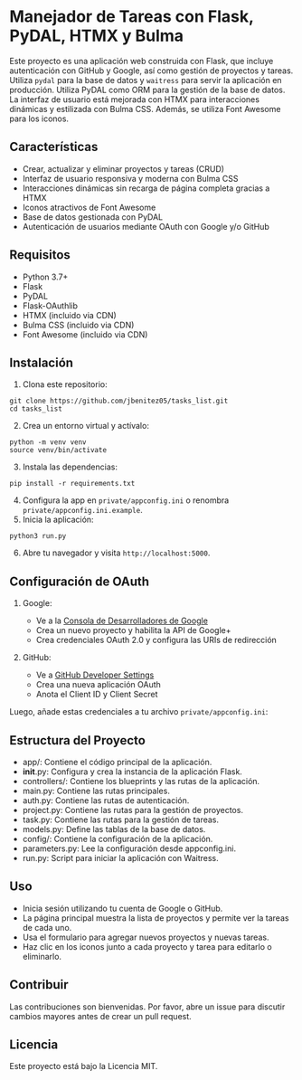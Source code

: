# Manejador de Tareas con Flask, PyDAL, HTMX y Bulma

Este proyecto es una aplicación web construida con Flask, que incluye autenticación con GitHub y Google, así como gestión de proyectos y tareas. Utiliza `pydal` para la base de datos y `waitress` para servir la aplicación en producción. Utiliza PyDAL como ORM para la gestión de la base de datos. La interfaz de usuario está mejorada con HTMX para interacciones dinámicas y estilizada con Bulma CSS. Además, se utiliza Font Awesome para los iconos.

## Características

- Crear, actualizar y eliminar proyectos y tareas (CRUD)
- Interfaz de usuario responsiva y moderna con Bulma CSS
- Interacciones dinámicas sin recarga de página completa gracias a HTMX
- Iconos atractivos de Font Awesome
- Base de datos gestionada con PyDAL
- Autenticación de usuarios mediante OAuth con Google y/o GitHub

## Requisitos

- Python 3.7+
- Flask
- PyDAL
- Flask-OAuthlib
- HTMX (incluido via CDN)
- Bulma CSS (incluido via CDN)
- Font Awesome (incluido via CDN)

## Instalación

1. Clona este repositorio:   
```
git clone https://github.com/jbenitez05/tasks_list.git
cd tasks_list
```
2. Crea un entorno virtual y actívalo:  
``` 
python -m venv venv
source venv/bin/activate 
```
3. Instala las dependencias:   
```
pip install -r requirements.txt
```
4. Configura la app en `private/appconfig.ini` o renombra `private/appconfig.ini.example`.
5. Inicia la aplicación:   
```
python3 run.py
```
6. Abre tu navegador y visita `http://localhost:5000`.

## Configuración de OAuth

1. Google:
   - Ve a la [Consola de Desarrolladores de Google](https://console.cloud.google.com/)
   - Crea un nuevo proyecto y habilita la API de Google+ 
   - Crea credenciales OAuth 2.0 y configura las URIs de redirección

2. GitHub:
   - Ve a [GitHub Developer Settings](https://github.com/settings/developers)
   - Crea una nueva aplicación OAuth
   - Anota el Client ID y Client Secret

Luego, añade estas credenciales a tu archivo `private/appconfig.ini`:

## Estructura del Proyecto

- app/: Contiene el código principal de la aplicación.
- __init__.py: Configura y crea la instancia de la aplicación Flask.
- controllers/: Contiene los blueprints y las rutas de la aplicación.
- main.py: Contiene las rutas principales.
- auth.py: Contiene las rutas de autenticación.
- project.py: Contiene las rutas para la gestión de proyectos.
- task.py: Contiene las rutas para la gestión de tareas.
- models.py: Define las tablas de la base de datos.
- config/: Contiene la configuración de la aplicación.
- parameters.py: Lee la configuración desde appconfig.ini.
- run.py: Script para iniciar la aplicación con Waitress.

## Uso

- Inicia sesión utilizando tu cuenta de Google o GitHub.
- La página principal muestra la lista de proyectos y permite ver la tareas de cada uno.
- Usa el formulario para agregar nuevos proyectos y nuevas tareas.
- Haz clic en los iconos junto a cada proyecto y tarea para editarlo o eliminarlo.

## Contribuir

Las contribuciones son bienvenidas. Por favor, abre un issue para discutir cambios mayores antes de crear un pull request.

## Licencia

Este proyecto está bajo la Licencia MIT.